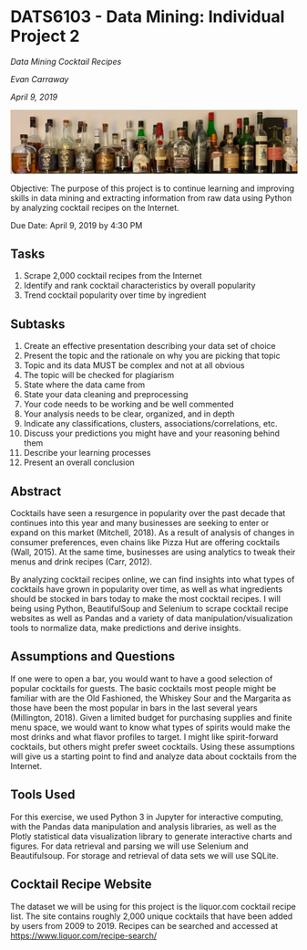 # DATS6103 - Data Mining: Individual Project 2
*Data Mining Cocktail Recipes*

*Evan Carraway*

*April 9, 2019*

![Bottles](/Bottles.JPG)

Objective: The purpose of this project is to continue learning and improving skills in data mining and extracting information from raw data using Python by analyzing cocktail recipes on the Internet.

Due Date: April 9, 2019 by 4:30 PM

## Tasks
1. Scrape 2,000 cocktail recipes from the Internet
2. Identify and rank cocktail characteristics by overall popularity
3. Trend cocktail popularity over time by ingredient

## Subtasks
1. Create an effective presentation describing your data set of choice
2. Present the topic and the rationale on why you are picking that topic
3. Topic and its data MUST be complex and not at all obvious
4. The topic will be checked for plagiarism
5. State where the data came from
6. State your data cleaning and preprocessing
7. Your code needs to be working and be well commented
8. Your analysis needs to be clear, organized, and in depth
9. Indicate any classifications, clusters, associations/correlations, etc.
10. Discuss your predictions you might have and your reasoning behind them
11. Describe your learning processes
12. Present an overall conclusion

## Abstract

Cocktails have seen a resurgence in popularity over the past decade that continues into this year and many businesses are seeking to enter or expand on this market (Mitchell, 2018). As a result of analysis of changes in consumer preferences, even chains like Pizza Hut are offering cocktails (Wall, 2015). At the same time, businesses are using analytics to tweak their menus and drink recipes (Carr, 2012).

By analyzing cocktail recipes online, we can find insights into what types of cocktails have grown in popularity over time, as well as what ingredients should be stocked in bars today to make the most cocktail recipes. I will being using Python, BeautifulSoup and Selenium to scrape cocktail recipe websites as well as Pandas and a variety of data manipulation/visualization tools to normalize data, make predictions and derive insights.

## Assumptions and Questions

If one were to open a bar, you would want to have a good selection of popular cocktails for guests. The basic cocktails most people might be familiar with are the Old Fashioned, the Whiskey Sour and the Margarita as those have been the most popular in bars in the last several years (Millington, 2018). Given a limited budget for purchasing supplies and finite menu space, we would want to know what types of spirits would make the most drinks and what flavor profiles to target. I might like spirit-forward cocktails, but others might prefer sweet cocktails. Using these assumptions will give us a starting point to find and analyze data about cocktails from the Internet.

## Tools Used

For this exercise, we used Python 3 in Jupyter for interactive computing, with the Pandas data manipulation and analysis libraries, as well as the Plotly statistical data visualization library to generate interactive charts and figures. For data retrieval and parsing we will use Selenium and Beautifulsoup. For storage and retrieval of data sets we will use SQLite.

## Cocktail Recipe Website

The dataset we will be using for this project is the liquor.com cocktail recipe list. The site contains roughly 2,000 unique cocktails that have been added by users from 2009 to 2019. Recipes can be searched and accessed at https://www.liquor.com/recipe-search/